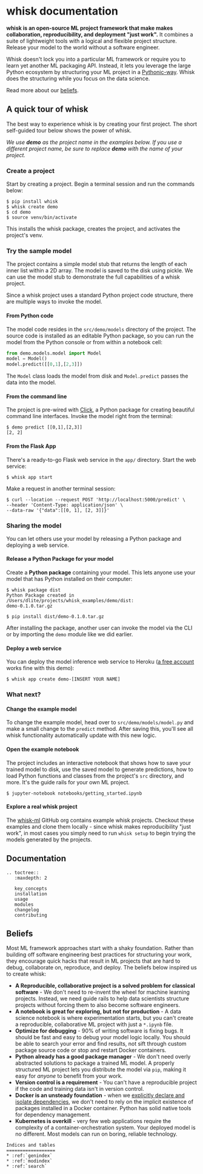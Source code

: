 # whisk documentation

__whisk is an open-source ML project framework that make makes collaboration, reproducibility, and deployment "just work".__ It combines a suite of lightweight tools with a logical and flexible project structure. Release your model to the world without a software engineer.

Whisk doesn't lock you into a particular ML framework or require you to learn yet another ML packaging API. Instead, it lets you leverage the large Python ecosystem by structuring your ML project in a [Pythonic-way](
https://docs.python-guide.org/writing/structure/). Whisk does the structuring while you focus on the data science.

Read more about our [beliefs](#beliefs).

## A quick tour of whisk

The best way to experience whisk is by creating your first project. The short self-guided tour below shows the power of whisk.

_We use __demo__ as the project name in the examples below. If you use a different project name, be sure to replace __demo__ with the name of your project._

### Create a project

Start by creating a project. Begin a terminal session and run the commands below:

```
$ pip install whisk
$ whisk create demo
$ cd demo
$ source venv/bin/activate
```

This installs the whisk package, creates the project, and activates the project's venv.

### Try the sample model

The project contains a simple model stub that returns the length of each inner list within a 2D array. The model is saved to the disk using pickle. We can use the model stub to demonstrate the full capabilities of a whisk project.

Since a whisk project uses a standard Python project code structure, there are multiple ways to invoke the model.

#### From Python code

The model code resides in the `src/demo/models` directory of the project. The source code is installed as an editable Python package, so you can run the model from the Python console or from within a notebook cell:

```py
from demo.models.model import Model
model = Model()
model.predict([[0,1],[2,3]])
```

The `Model` class loads the model from disk and `Model.predict` passes the data into the model.

#### From the command line

The project is pre-wired with [Click](https://click.palletsprojects.com/en/7.x/), a Python package for creating beautiful command line interfaces. Invoke the model right from the terminal:

```
$ demo predict [[0,1],[2,3]]
[2, 2]
```

#### From the Flask App

There's a ready-to-go Flask web service in the `app/` directory. Start the web service:

```
$ whisk app start
```

Make a request in another terminal session:

```
$ curl --location --request POST 'http://localhost:5000/predict' \
--header 'Content-Type: application/json' \
--data-raw '{"data":[[0, 1], [2, 3]]}'
```

### Sharing the model

You can let others use your model by releasing a Python package and deploying a web service.

#### Release a Python Package for your model

Create a **Python package** containing your model. This lets anyone use your model that has Python installed on their computer:

```
$ whisk package dist
Python Package created in /Users/dlite/projects/whisk_examples/demo/dist:
demo-0.1.0.tar.gz

$ pip install dist/demo-0.1.0.tar.gz
```

After installing the package, another user can invoke the model via the CLI or by importing the `demo` module like we did earlier.

#### Deploy a web service

You can deploy the model inference web service to Heroku ([a free account](https://signup.heroku.com/) works fine with this demo):

```
$ whisk app create demo-[INSERT YOUR NAME]
```

### What next?

#### Change the example model

To change the example model, head over to `src/demo/models/model.py` and make a small change to the `predict` method. After saving this, you'll see all whisk functionality automatically update with this new logic.

#### Open the example notebook


The project includes an interactive notebook that shows how to save your trained model to disk, use the saved model to generate predictions, how to load Python functions and classes from the project's `src` directory, and more. It's the guide rails for your own ML project.

```
$ jupyter-notebook notebooks/getting_started.ipynb
```

#### Explore a real whisk project

The [whisk-ml](https://github.com/whisk-ml) GitHub org contains example whisk projects. Checkout these examples and clone them locally - since whisk makes reproducibility "just work", in most cases you simply need to run `whisk setup` to begin trying the models generated by the projects.

## Documentation

```eval_rst
.. toctree::
   :maxdepth: 2

   key_concepts
   installation
   usage
   modules
   changelog
   contributing
```

## Beliefs

Most ML framework approaches start with a shaky foundation. Rather than building off software engineering best practices for structuring your work, they encourage quick hacks that result in ML projects that are hard to debug, collaborate on, reproduce, and deploy. The beliefs below inspired us to create whisk:

* **A Reproducible, collaborative project is a solved problem for classical software** - We don't need to re-invent the wheel for machine learning projects. Instead, we need guide rails to help data scientists structure projects without forcing them to also become software engineers.
* **A notebook is great for exploring, but not for production** - A data science notebook is where experimentation starts, but you can't create a reproducible, collaborative ML project with just a `*.ipynb` file.
* **Optimize for debugging** - 90% of writing software is fixing bugs. It should be fast and easy to debug your model logic locally. You should be able to search your error and find results, not sift through custom package source code or stop and restart Docker containers.
* **Python already has a good package manager** - We don't need overly abstracted solutions to package a trained ML model. A properly structured ML project lets you distribute the model via `pip`, making it easy for _anyone_ to benefit from your work.
* **Version control is a requirement** - You can't have a reproducible project if the code and training data isn't in version control.
* **Docker is an unsteady foundation** - when we [explicitly declare and isolate dependencies](https://12factor.net/dependencies), we don't need to rely on the implicit existence of packages installed in a Docker container. Python has solid native tools for dependency management.
* **Kubernetes is overkill** - very few web applications require the complexity of a container-orchestration system. Your deployed model is no different. Most models can run on boring, reliable technology.

```eval_rst
Indices and tables
==================
* :ref:`genindex`
* :ref:`modindex`
* :ref:`search`
```
